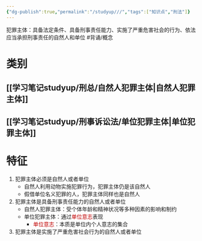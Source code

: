 ```yaml
---
{"dg-publish":true,"permalink":"/studyup///","tags":["知识点","刑法"]}
---
```


犯罪主体：具备法定条件、具备刑事责任能力、实施了严重危害社会的行为、依法应当承担刑事责任的自然人和单位 #背诵/概念 
# 类别
## [[学习笔记studyup/刑总/自然人犯罪主体\|自然人犯罪主体]]

## [[学习笔记studyup/刑事诉讼法/单位犯罪主体\|单位犯罪主体]]
# 特征
1. 犯罪主体必须是自然人或者单位
	- 自然人利用动物实施犯罪行为，犯罪主体仍是该自然人
	- 假借单位名义犯罪的人，犯罪主体同样也是自然人
2. 犯罪主体是具备刑事责任能力的自然人或者单位
	- 自然人犯罪主体：受个体年龄和精神状况等多种因素的影响和制约
	- 单位犯罪主体：通过<font color="#c00000">单位意志</font>表现
		- <font color="#c00000">单位意志</font>：本质是单位内个人意志的集合
3. 犯罪主体是实施了严重危害社会行为的自然人或者单位